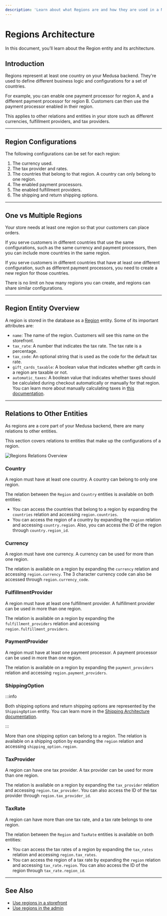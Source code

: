 ```yaml
---
description: 'Learn about what Regions are and how they are used in a Medusa backend. Regions represent at least one country on the Medusa backend.'
---
```


# Regions Architecture

In this document, you’ll learn about the Region entity and its architecture.

## Introduction

Regions represent at least one country on your Medusa backend. They're used to define different business logic and configurations for a set of countries.

For example, you can enable one payment processor for region A, and a different payment processor for region B. Customers can then use the payment processor enabled in their region.

This applies to other relations and entities in your store such as different currencies, fulfillment providers, and tax providers.

---

## Region Configurations

The following configurations can be set for each region:

1. The currency used.
2. The tax provider and rates.
3. The countries that belong to that region. A country can only belong to one region.
4. The enabled payment processors.
5. The enabled fulfillment providers.
6. The shipping and return shipping options.

---

## One vs Multiple Regions

Your store needs at least one region so that your customers can place orders.

If you serve customers in different countries that use the same configurations, such as the same currency and payment processors, then you can include more countries in the same region.

If you serve customers in different countries that have at least one different configuration, such as different payment processors, you need to create a new region for those countries.

There is no limit on how many regions you can create, and regions can share similar configurations.

---

## Region Entity Overview

A region is stored in the database as a [Region](../../references/entities/classes/Region.md) entity. Some of its important attributes are:

- `name`: The name of the region. Customers will see this name on the storefront.
- `tax_rate`: A number that indicates the tax rate. The tax rate is a percentage.
- `tax_code`: An optional string that is used as the code for the default tax rate.
- `gift_cards_taxable`: A boolean value that indicates whether gift cards in a region are taxable or not.
- `automatic_taxes`: A boolean value that indicates whether taxes should be calculated during checkout automatically or manually for that region. You can learn more about manually calculating taxes in [this documentation](../taxes/storefront/manual-calculation.md).

---

## Relations to Other Entities

As regions are a core part of your Medusa backend, there are many relations to other entities.

This section covers relations to entities that make up the configurations of a region.

![Regions Relations Overview](https://res.cloudinary.com/dza7lstvk/image/upload/v1677487695/Medusa%20Docs/Diagrams/regions-architecture_v50h9d.jpg)

### Country

A region must have at least one country. A country can belong to only one region.

The relation between the `Region` and `Country` entities is available on both entities:

- You can access the countries that belong to a region by expanding the `countries` relation and accessing `region.countries`.
- You can access the region of a country by expanding the `region` relation and accessing `country.region`. Also, you can access the ID of the region through `country.region_id`.

### Currency

A region must have one currency. A currency can be used for more than one region.

The relation is available on a region by expanding the `currency` relation and accessing `region.currency`. The 3 character currency code can also be accessed through `region.currency_code`.

### FulfillmentProvider

A region must have at least one fulfillment provider. A fulfillment provider can be used in more than one region.

The relation is available on a region by expanding the `fulfillment_providers` relation and accessing `region.fulfillment_providers`.

### PaymentProvider

A region must have at least one payment processor. A payment processor can be used in more than one region.

The relation is available on a region by expanding the `payment_providers` relation and accessing `region.payment_providers`.

### ShippingOption

:::info

Both shipping options and return shipping options are represented by the `ShippingOption` entity. You can learn more in the [Shipping Architecture documentation](../carts-and-checkout/shipping.md#shipping-option).

:::

More than one shipping option can belong to a region. The relation is available on a shipping option by expanding the `region` relation and accessing `shipping_option.region`.

### TaxProvider

A region can have one tax provider. A tax provider can be used for more than one region.

The relation is available on a region by expanding the `tax_provider` relation and accessing `region.tax_provider`. You can also access the ID of the tax provider through `region.tax_provider_id`.

### TaxRate

A region can have more than one tax rate, and a tax rate belongs to one region.

The relation between the `Region` and `TaxRate` entities is available on both entities:

- You can access the tax rates of a region by expanding the `tax_rates` relation and accessing `region.tax_rates`.
- You can access the region of a tax rate by expanding the `region` relation and accessing `tax_rate.region`. You can also access the ID of the region through `tax_rate.region_id`.

---

## See Also

- [Use regions in a storefront](./storefront/use-regions.mdx)
- [Use regions in the admin](./admin/manage-regions.mdx)
